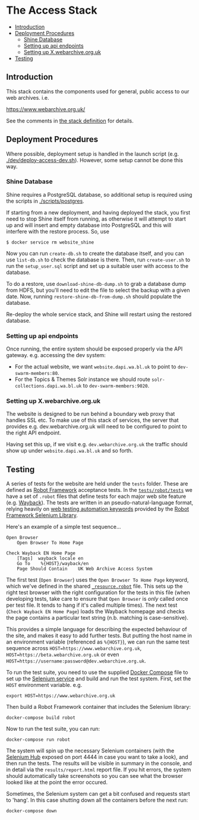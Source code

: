 The Access Stack <!-- omit in toc -->
================

- [Introduction](#introduction)
- [Deployment Procedures](#deployment-procedures)
  - [Shine Database](#shine-database)
  - [Setting up api endpoints](#setting-up-api-endpoints)
  - [Setting up X.webarchive.org.uk](#setting-up-xwebarchiveorguk)
- [Testing](#testing)

Introduction
------------

This stack contains the components used for general, public access to our web archives. i.e.

https://www.webarchive.org.uk/

See the comments in [the stack definition](./docker-compose.yml) for details.

Deployment Procedures
---------------------

Where possible, deployment setup is handled in the launch script (e.g. [./dev/deploy-access-dev.sh](./dev/deploy-access-dev.sh)). However, some setup cannot be done this way.

### Shine Database

Shine requires a PostgreSQL database, so additional setup is required using the scripts in [./scripts/postgres](./scripts/postgres).

If starting from a new deployment, and having deployed the stack, you first need to stop Shine itself from running, as otherwise it will attempt to start up and will insert and empty database into PostgreSQL and this will interfere with the restore process. So, use

    $ docker service rm website_shine

Now you can run `create-db.sh` to create the database itself, and you can use `list-db.sh` to check the database is there. Then, run `create-user.sh` to run the `setup_user.sql` script and set up a suitable user with access to the database.  

To do a restore, use `download-shine-db-dump.sh` to grab a database dump from HDFS, but you'll need to edit the file to select the backup with a given date. Now, running `restore-shine-db-from-dump.sh` should populate the database.

Re-deploy the whole service stack, and Shine will restart using the restored database.

### Setting up api endpoints

Once running, the entire system should be exposed properly via the API gateway.  e.g. accessing the dev system:

- For the actual website, we want `website.dapi.wa.bl.uk` to point to `dev-swarm-members:80`.  
- For the Topics & Themes Solr instance we should route `solr-collections.dapi.wa.bl.uk` to `dev-swarm-members:9020`.

### Setting up X.webarchive.org.uk

The website is designed to be run behind a boundary web proxy that handles SSL etc.  To make use of this stack of services, the server that provides e.g. dev.webarchive.org.uk will need to be configured to point to the right API endpoint.

Having set this up, if we visit e.g. `dev.webarchive.org.uk` the traffic should show up under `website.dapi.wa.bl.uk` and so forth.

## Testing

A series of tests for the website are held under the `tests` folder.  These are defined as [Robot Framework](https://robotframework.org/) acceptance tests. In the [`tests/robot/tests`](./tests/robot/tests) we have a set of `.robot` files that define tests for each major web site feature (e.g. [Wayback](./tests/robot/tests/wayback.robot)). The tests are written in an pseudo-natural-language format, relying heavily on [web testing automation keywords](https://robotframework.org/SeleniumLibrary/SeleniumLibrary.html) provided by the [Robot Framework Selenium Library](https://github.com/robotframework/SeleniumLibrary).

Here's an example of a simple test sequence...

```
Open Browser
    Open Browser To Home Page

Check Wayback EN Home Page
    [Tags]  wayback locale en
    Go To    %{HOST}/wayback/en
    Page Should Contain    UK Web Archive Access System
```

The first test (`Open Browser`) uses the `Open Browser To Home Page` keyword, which we've defined in the shared [`_resource.robot`](./tests/robot/tests/_resource.robot) file. This sets up the right test browser with the right configuration for the tests in this file (when developing tests, take care to ensure that `Open Browser` is _only_ called once per test file. It tends to hang if it's called multiple times). The next test (`Check Wayback EN Home Page`) loads the Wayback homepage and checks the page contains a particular text string (n.b. matching is case-sensitive).

This provides a simple language for describing the expected behaviour of the site, and makes it easy to add further tests.  But putting the host name in an environment variable (referenced as `%{HOST}`), we can run the same test sequence across `HOST=https://www.webarchive.org.uk`, `HOST=https://beta.webarchive.org.uk` or even `HOST=https://username:password@dev.webarchive.org.uk`.

To run the test suite, you need to use the supplied [Docker Compose](https://docs.docker.com/compose/) file to set up the [Selenium service](https://github.com/SeleniumHQ/docker-selenium#selenium-docker) and build and run the test system.  First, set the `HOST` environment variable. e.g.

    export HOST=https://www.webarchive.org.uk

Then build a Robot Framework container that includes the Selenium library:

    docker-compose build robot

Now to run the test suite, you can run:

    docker-compose run robot

The system will spin up the necessary Selenium containers (with the [Selenium Hub](https://www.guru99.com/introduction-to-selenium-grid.html) exposed on port 4444 in case you want to take a look), and then run the tests.  The results will be visible in summary in the console, and in detail via the `results/report.html` report file.  If you hit errors, the system should automatically take screenshots so you can see what the browser looked like at the point the error occured.

Sometimes, the Selenium system can get a bit confused and requests start to 'hang'. In this case shutting down all the containers before the next run:

    docker-compose down

